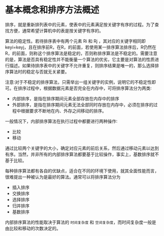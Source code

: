 # 基本概念和排序方法概述

排序，就是重新排列表中的元素，使表中的元素满足按关键字有序的过程。为了查找方便，通常希望计算机中的表是按关键字有序的。

算法的稳定性。若待排序表中有两个元素 Ri 和 Rj ，其对应的关键字相同即keyi=keyj，且在排序前R，在R，的前面，若使用某一排序算法排序后，R仍然在R，的前面，则称这个排序算法是稳定的，否则称排序算法是不稳定的。需要注意的是，算法是否具有稳定性并不能衡量一个算法的优劣，它主要是对算法的性质进行描述。如果待排序表中的关键字不允许重复，则排序结果是唯一的，那么选择排序算法时的稳定与否就无关紧要。


注意∶对于不稳定的排序算法，只需举出一组关键字的实例，说明它的不稳定性即可。在排序过程中，根据数据元素是否完全在内存中，可将排序算法分为两类∶
- 内部排序，是指在排序期间元素全部存放在内存中的排序
- 外部排序，是指在排序期间元素无法全部同时存放在内存中，必须在排序的过程中根据要求不断地在内、外存之间移动的排序。


一般情况下，内部排序算法在执行过程中都要进行两种操作∶
- 比较
- 移动

通过比较两个关键字的大小，确定对应元素的前后关系，然后通过移动元素以达到有序。当然，并非所有的内部排序算法都要基于比较操作，事实上，基数排序就不基于比较。


每种排序算法都有各自的优缺点，适合在不同的环境下使用，就其全面性能而言，很难提出一种被认为是最好的算法。通常可以将排序算法分为
- 插入排序
- 交换排序
- 选择排序
- 归并排序
- 基数排序

内部排序算法的性能取决于算法的 `时间复杂度` 和 `空间复杂度`，而时间复杂度一般是由比较和移动的次数决定的。


